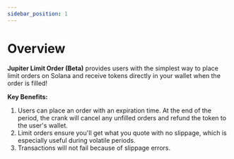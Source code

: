 ```yaml
---
sidebar_position: 1
---
```


# Overview

**Jupiter Limit Order (Beta)** provides users with the simplest way to place limit orders on Solana and receive tokens directly in your wallet when the order is filled!



**Key Benefits:**

1. Users can place an order with an expiration time. At the end of the period, the crank will cancel any unfilled orders and refund the token to the user's wallet. 
2. Limit orders ensure you'll get what you quote with no slippage, which is especially useful during volatile periods. 
3. Transactions will not fail because of slippage errors.